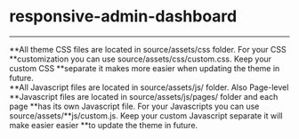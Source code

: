 # responsive-admin-dashboard
<hr>
**All theme CSS files are located in source/assets/css folder. For your CSS **customization you can use source/assets/css/custom.css. Keep your custom CSS **separate it makes more easier when updating the theme in future.
<br>
**All Javascript files are located in source/assets/js/ folder. Also Page-level **Javascript files are located in source/assets/js/pages/ folder and each page **has its own Javascript file. For your Javascripts you can use source/assets/**js/custom.js. Keep your custom Javascript separate it will make easier easier **to update the theme in future.